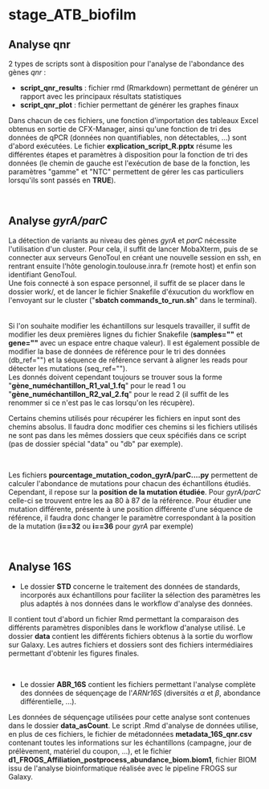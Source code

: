 # stage_ATB_biofilm


## Analyse qnr


2 types de scripts sont à disposition pour l'analyse de l'abondance des gènes *qnr* :
- **script_qnr_results** : fichier rmd (Rmarkdown) permettant de générer un rapport avec les principaux résultats statistiques 
- **script_qnr_plot** : fichier permettant de générer les graphes finaux

Dans chacun de ces fichiers, une fonction d'importation des tableaux Excel obtenus en sortie de CFX-Manager, ainsi qu'une fonction de tri des données de qPCR (données non quantifiables, non détectables,  ...) sont d'abord exécutées. Le fichier **explication_script_R.pptx** résume les différentes étapes et paramètres à disposition pour la fonction de tri des données (le chemin de gauche est l'exécution de base de la fonction, les paramètres "gamme" et "NTC" permettent de gérer les cas particuliers lorsqu'ils sont passés en **TRUE**).  

<br>


## Analyse *gyrA/parC*


La détection de variants au niveau des gènes *gyrA* et *parC* nécessite l'utilisation d'un cluster. Pour cela, il suffit de lancer MobaXterm, puis de se connecter aux serveurs GenoToul en créant une nouvelle session en ssh, en rentrant ensuite l'hôte genologin.toulouse.inra.fr (remote host) et enfin son identifiant GenoToul.  
Une fois connecté à son espace personnel, il suffit de se placer dans le dossier work/, et de lancer le fichier Snakefile d'éxucution du workflow en l'envoyant sur le cluster ("**sbatch commands_to_run.sh**" dans le terminal).  
<br>  
Si l'on souhaite modifier les échantillons sur lesquels travailler, il suffit de modifier les deux premières lignes du fichier Snakefile (**samples=""** et **gene=""** avec un espace entre chaque valeur). Il est également possible de modifier la base de données de référence pour le tri des données (db_ref="") et la séquence de référence servant à aligner les reads pour détecter les mutations (seq_ref="").  
Les donnés doivent cependant toujours se trouver sous la forme "**gène_numéchantillon_R1_val_1.fq**" pour le read 1 ou "**gène_numéchantillon_R2_val_2.fq**" pour le read 2 (il suffit de les renommer si ce n'est pas le cas lorsqu'on les récupère).  

Certains chemins utilisés pour récupérer les fichiers en input sont des chemins absolus. Il faudra donc modifier ces chemins si les fichiers utilisés ne sont pas dans les mêmes dossiers que ceux spécifiés dans ce script (pas de dossier spécial "data" ou "db" par exemple).  
  
<br>

Les fichiers **pourcentage_mutation_codon_gyrA/parC....py** permettent de calculer l'abondance de mutations pour chacun des échantillons étudiés. Cependant, il repose sur la **position de la mutation étudiée**. Pour *gyrA/parC* celle-ci se trouvent entre les aa 80 à 87 de la référence. Pour étudier une mutation différente, présente à une position différente d'une séquence de référence, il faudra donc changer le paramètre correspondant à la position de la mutation (**i==32** ou **i==36** pour *gyrA* par exemple)

<br>


## Analyse 16S


- Le dossier **STD** concerne le traitement des données de standards, incorporés aux échantillons pour faciliter la sélection des paramètres les plus adaptés à nos données dans le workflow d'analyse des données.

Il contient tout d'abord un fichier Rmd permettant la comparaison des différents paramètres disponibles dans le workflow d'analyse utilisé. Le dossier **data** contient les différents fichiers obtenus à la sortie du worflow sur Galaxy. Les autres fichiers et dossiers sont des fichiers intermédiaires permettant d'obtenir les figures finales.

<br>

- Le dossier **ABR_16S** contient les fichiers permettant l'analyse complète des données de séquençage de l'*ARNr16S* (diversités $\alpha$ et $\beta$, abondance différentielle, ...).

Les données de séquençage utilisées pour cette analyse sont contenues dans le dossier **data_asCount**. Le script .Rmd d'analyse de données utilise, en plus de ces fichiers, le fichier de métadonnées **metadata_16S_qnr.csv** contenant toutes les informations sur les échantillons (campagne, jour de prélèvement, matériel du coupon, ...), et le fichier **d1_FROGS_Affiliation_postprocess_abundance_biom.biom1**, fichier BIOM issu de l'analyse bioinformatique réalisée avec le pipeline FROGS sur Galaxy.








